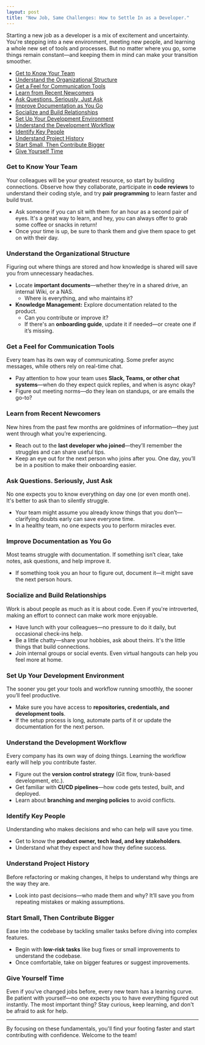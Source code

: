 ```yaml
---
layout: post
title: "New Job, Same Challenges: How to Settle In as a Developer."
---
```


Starting a new job as a developer is a mix of excitement and uncertainty. You're
stepping into a new environment, meeting new people, and learning a whole new
set of tools and processes. But no matter where you go, some things remain
constant—and keeping them in mind can make your transition smoother.

- [Get to Know Your Team](#get-to-know-your-team)
- [Understand the Organizational Structure](#understand-the-organizational-structure)
- [Get a Feel for Communication Tools](#get-a-feel-for-communication-tools)
- [Learn from Recent Newcomers](#learn-from-recent-newcomers)
- [Ask Questions. Seriously, Just Ask](#ask-questions-seriously-just-ask)
- [Improve Documentation as You Go](#improve-documentation-as-you-go)
- [Socialize and Build Relationships](#socialize-and-build-relationships)
- [Set Up Your Development Environment](#set-up-your-development-environment)
- [Understand the Development Workflow](#understand-the-development-workflow)
- [Identify Key People](#identify-key-people)
- [Understand Project History](#understand-project-history)
- [Start Small, Then Contribute Bigger](#start-small-then-contribute-bigger)
- [Give Yourself Time](#give-yourself-time)

### Get to Know Your Team

Your colleagues will be your greatest resource, so start by building
connections. Observe how they collaborate, participate in **code reviews** to
understand their coding style, and try **pair programming** to learn faster and
build trust.

- Ask someone if you can sit with them for an hour as a second pair of eyes.
  It's a great way to learn, and hey, you can always offer to grab some coffee
  or snacks in return!
- Once your time is up, be sure to thank them and give them space to get on with their day.

### Understand the Organizational Structure

Figuring out where things are stored and how knowledge is shared will save you
from unnecessary headaches.

- Locate **important documents**—whether they’re in a shared drive, an internal
  Wiki, or a NAS.
  - Where is everything, and who maintains it?
- **Knowledge Management:** Explore documentation related to the product.
  - Can you contribute or improve it?
  - If there's an **onboarding guide**, update it if needed—or create one if
    it’s missing.

### Get a Feel for Communication Tools

Every team has its own way of communicating. Some prefer async messages, while
others rely on real-time chat.

- Pay attention to how your team uses **Slack, Teams, or other chat
  systems**—when do they expect quick replies, and when is async okay?
- Figure out meeting norms—do they lean on standups, or are emails the go-to?

### Learn from Recent Newcomers

New hires from the past few months are goldmines of information—they just went
through what you’re experiencing.

- Reach out to the **last developer who joined**—they’ll remember the struggles
  and can share useful tips.
- Keep an eye out for the next person who joins after you. One day, you’ll be in
  a position to make their onboarding easier.

### Ask Questions. Seriously, Just Ask

No one expects you to know everything on day one (or even month one). It's
better to ask than to silently struggle.

- Your team might assume you already know things that you don’t—clarifying
  doubts early can save everyone time.
- In a healthy team, no one expects you to perform miracles ever.

### Improve Documentation as You Go

Most teams struggle with documentation. If something isn’t clear, take notes,
ask questions, and help improve it.

- If something took you an hour to figure out, document it—it might save the
  next person hours.

### Socialize and Build Relationships

Work is about people as much as it is about code. Even if you're introverted,
making an effort to connect can make work more enjoyable.

- Have lunch with your colleagues—no pressure to do it daily, but occasional
  check-ins help.
- Be a little chatty—share your hobbies, ask about theirs. It's the little things
  that build connections.
- Join internal groups or social events. Even virtual hangouts can help you feel
  more at home.

### Set Up Your Development Environment

The sooner you get your tools and workflow running smoothly, the sooner you’ll
feel productive.

- Make sure you have access to **repositories, credentials, and development
  tools**.
- If the setup process is long, automate parts of it or update the documentation
  for the next person.

### Understand the Development Workflow

Every company has its own way of doing things. Learning the workflow early will
help you contribute faster.

- Figure out the **version control strategy** (Git flow, trunk-based
  development, etc.).
- Get familiar with **CI/CD pipelines**—how code gets tested, built, and
  deployed.
- Learn about **branching and merging policies** to avoid conflicts.

### Identify Key People

Understanding who makes decisions and who can help will save you time.

- Get to know the **product owner, tech lead, and key stakeholders**.
- Understand what they expect and how they define success.

### Understand Project History

Before refactoring or making changes, it helps to understand why things are the
way they are.

- Look into past decisions—who made them and why? It’ll save you from repeating
  mistakes or making assumptions.

### Start Small, Then Contribute Bigger

Ease into the codebase by tackling smaller tasks before diving into complex
features.

- Begin with **low-risk tasks** like bug fixes or small improvements to
  understand the codebase.
- Once comfortable, take on bigger features or suggest improvements.

### Give Yourself Time

Even if you've changed jobs before, every new team has a learning curve. Be
patient with yourself—no one expects you to have everything figured out
instantly. The most important thing? Stay curious, keep learning, and don't be
afraid to ask for help.

---

By focusing on these fundamentals, you'll find your footing faster and start
contributing with confidence. Welcome to the team!
